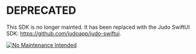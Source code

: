# DEPRECATED
This SDK is no longer mainted. It has been replaced with the Judo SwiftUI SDK: https://github.com/judoapp/judo-swiftui.

[![No Maintenance Intended](http://unmaintained.tech/badge.svg)](http://unmaintained.tech/)

